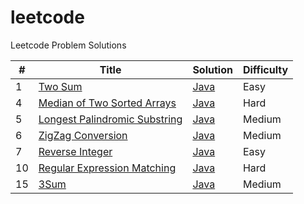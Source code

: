 # leetcode

Leetcode Problem Solutions

| #   | Title                                                                                        | Solution                                                     | Difficulty |
| --- | -------------------------------------------------------------------------------------------- | ------------------------------------------------------------ | ---------- |
| 1   | [Two Sum](https://leetcode.com/problems/two-sum)                                             | [Java](./java/001_2Sum/Solution.java)                        | Easy       |
| 4   | [Median of Two Sorted Arrays](https://leetcode.com/problems/median-of-two-sorted-arrays)     | [Java](./java/004_Median_of_Two_Sorted_Arrays/Solution.java) | Hard       |
| 5   | [Longest Palindromic Substring](https://leetcode.com/problems/longest-palindromic-substring) | [Java](./java/005_Longest_Palindromic_String/Solution.java)  | Medium     |
| 6   | [ZigZag Conversion](https://leetcode.com/problems/zigzag-conversion)                         | [Java](./java/006_Zigzag_Conversion/Solution.java)           | Medium     |
| 7   | [Reverse Integer](https://leetcode.com/problems/reverse-integer)                             | [Java](./java/007_Reverse_Integer/Solution.java)             | Easy       |
| 10  | [Regular Expression Matching](https://leetcode.com/problems/regular-expression-matching)     | [Java](./java/010_Regular_Expression_Matching/Solution.java) | Hard       |
| 15  | [3Sum](https://leetcode.com/problems/3sum)                                                   | [Java](./java/015_3Sum/Solution.java)                        | Medium     |
